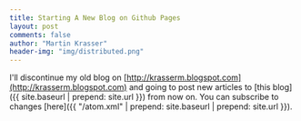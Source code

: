 ```yaml
---
title: Starting A New Blog on Github Pages 
layout: post
comments: false
author: "Martin Krasser"
header-img: "img/distributed.png"
---
```


I'll discontinue my old blog on [http://krasserm.blogspot.com](http://krasserm.blogspot.com) and going to post new articles to [this blog]({{ site.baseurl | prepend: site.url }}) from now on. You can subscribe to changes [here]({{ "/atom.xml" | prepend: site.baseurl | prepend: site.url }}).
